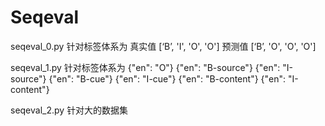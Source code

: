 # Seqeval
seqeval_0.py  针对标签体系为
真实值 [‘B’, 'I', 'O', 'O']
预测值 [‘B’, 'O', 'O', 'O']

seqeval_1.py  针对标签体系为
{"en": "O"}
{"en": "B-source"}
{"en": "I-source"}
{"en": "B-cue"}
{"en": "I-cue"}
{"en": "B-content"}
{"en": "I-content"}

seqeval_2.py   针对大的数据集
